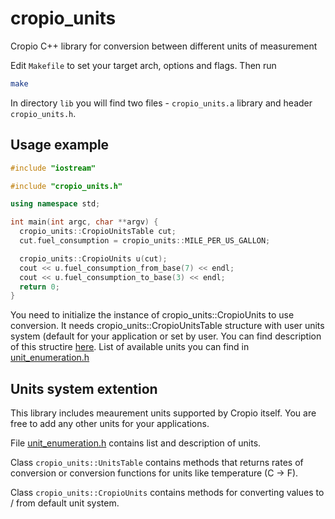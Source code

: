# cropio_units
Cropio C++ library for conversion between different units of measurement

Edit `Makefile` to set your target arch, options and flags. Then run

```bash
make
```

In directory `lib` you will find two files - `cropio_units.a` library and header `cropio_units.h`.

## Usage example

```cpp
#include "iostream"

#include "cropio_units.h"

using namespace std;

int main(int argc, char **argv) {
  cropio_units::CropioUnitsTable cut;
  cut.fuel_consumption = cropio_units::MILE_PER_US_GALLON;

  cropio_units::CropioUnits u(cut);
  cout << u.fuel_consumption_from_base(7) << endl;
  cout << u.fuel_consumption_to_base(3) << endl;
  return 0;
}
```

You need to initialize the instance of cropio_units::CropioUnits to use conversion. It needs
cropio_units::CropioUnitsTable structure with user units system (default for your application or set by user.
You can find description of this structire
[here](https://github.com/cropio/cropio_units_converter/blob/master/src/cropio_units/cropio_units_table.h).
List of available units you can find in [unit_enumeration.h](https://github.com/cropio/cropio_units_converter/blob/master/src/cropio_units/unit_enumeration.h)


## Units system extention

This library includes meaurement units supported by Cropio itself. You are free to add any other units for your applications.

File [unit_enumeration.h](https://github.com/cropio/cropio_units_converter/blob/master/src/cropio_units/unit_enumeration.h)
contains list and description of units.

Class `cropio_units::UnitsTable` contains methods that returns rates of conversion or conversion functions
for units like temperature (C -> F).

Class `cropio_units::CropioUnits` contains methods for converting values to / from default unit system.


